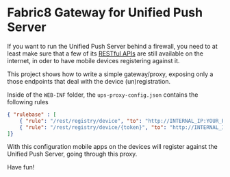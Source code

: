 Fabric8 Gateway for Unified Push Server
=======================================

If you want to run the Unified Push Server behind a firewall, you need to at least make sure that a few of its [RESTful APIs](http://aerogear.org/docs/specs/aerogear-unifiedpush-rest/overview-index.html) are still available on the internet, in oder to have mobile devices registering against it.

This project shows how to write a simple gateway/proxy, exposing only a those endpoints that deal with the device (un)registration.

Inside of the `WEB-INF` folder, the `ups-proxy-config.json` contains the following rules
```json
{ "rulebase" : [
    { "rule": "/rest/registry/device", "to": "http://INTERNAL_IP:YOUR_PORT/ag-push/rest/registry/device"},
    { "rule": "/rest/registry/device/{token}", "to": "http://INTERNAL_IP:YOUR_PORT/ag-push/rest/registry/device/{token}"}
]}
```

With this configuration mobile apps on the devices will register against the Unified Push Server, going through this proxy.

Have fun!
